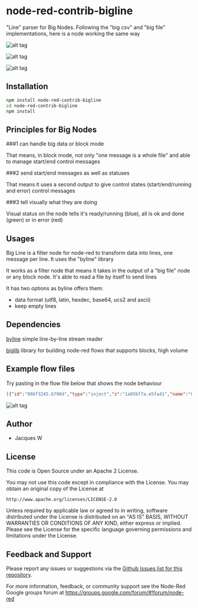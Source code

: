 # node-red-contrib-bigline

"Line" parser for Big Nodes. Following the "big csv" and "big file" implementations, here is a node working the same way

![alt tag](https://cloud.githubusercontent.com/assets/18165555/14586804/b4f80634-04a4-11e6-87c3-eed9f66df330.png)

![alt tag](https://cloud.githubusercontent.com/assets/18165555/14586805/b810c810-04a4-11e6-9c0e-6ef07fb75963.png)

![alt tag](https://cloud.githubusercontent.com/assets/18165555/14586807/bb6d2620-04a4-11e6-9a08-10abb99c315f.png)

## Installation
```bash
npm install node-red-contrib-bigline
cd node-red-contrib-bigline
npm install
```

## Principles for Big Nodes
 
###1 can handle big data or block mode

  That means, in block mode, not only "one message is a whole file" and able to manage start/end control messages

###2 send start/end messages as well as statuses

  That means it uses a second output to give control states (start/end/running and error) control messages

###3 tell visually what they are doing

  Visual status on the node tells it's ready/running (blue), all is ok and done (green) or in error (red)

## Usages

Big Line is a filter node for node-red to transform data into lines, one message per line. It uses the "byline" library

It works as a filter node that means it takes in the output of a "big file" node or any block node. It's able to read a file by itself to send lines

It has two options as byline offers them:

- data format (utf8, latin, hexdec, base64, ucs2 and ascii)
- keep empty lines

## Dependencies

[byline](https://www.npmjs.com/package/byline) simple line-by-line stream reader

[biglib](https://www.npmjs.com/package/node-red-biglib) library for building node-red flows that supports blocks, high volume

## Example flow files

  Try pasting in the flow file below that shows the node behaviour 

```json
[{"id":"986f3245.6790d","type":"inject","z":"1a05bf7a.e5fa41","name":"GO","topic":"","payload":"","payloadType":"str","repeat":"","crontab":"","once":false,"x":408,"y":81,"wires":[["e0dada50.1f2528"]]},{"id":"e0dada50.1f2528","type":"function","z":"1a05bf7a.e5fa41","name":"sample data","func":"msg.control = { state: \"standalone\" }\nmsg.payload = \"This is a line\\nThis is a second line\\n\\nThis is a ending line\"\nreturn msg;","outputs":1,"noerr":0,"x":568,"y":187,"wires":[["639ba72b.9c6458"]]},{"id":"639ba72b.9c6458","type":"bigline","z":"1a05bf7a.e5fa41","name":"big line","filename":"","format":"utf8","keepEmptyLines":true,"x":646,"y":378,"wires":[["6c763bc9.9389c4"],["fa1bf3be.05e41"]]},{"id":"6c763bc9.9389c4","type":"debug","z":"1a05bf7a.e5fa41","name":"lines","active":true,"console":"false","complete":"payload","x":849.5,"y":211,"wires":[]},{"id":"fa1bf3be.05e41","type":"debug","z":"1a05bf7a.e5fa41","name":"status","active":true,"console":"false","complete":"control","x":857.5,"y":305,"wires":[]},{"id":"f770faa7.088f08","type":"inject","z":"1a05bf7a.e5fa41","name":"GO keep empty lines","topic":"","payload":"","payloadType":"str","repeat":"","crontab":"","once":false,"x":153.5,"y":236,"wires":[["fa7eddd6.05812"]]},{"id":"36ee47fd.c911b8","type":"inject","z":"1a05bf7a.e5fa41","name":"GO ignore empty lines","topic":"","payload":"","payloadType":"str","repeat":"","crontab":"","once":false,"x":152.5,"y":334,"wires":[["f257642a.0da898"]]},{"id":"f257642a.0da898","type":"function","z":"1a05bf7a.e5fa41","name":"keepEmptyLines=false","func":"msg.config = { keepEmptyLines: false }\nreturn msg;","outputs":1,"noerr":0,"x":353.5,"y":280,"wires":[["e0dada50.1f2528"]]},{"id":"fa7eddd6.05812","type":"function","z":"1a05bf7a.e5fa41","name":"keepEmptyLines=true","func":"msg.config = { keepEmptyLines: true }\nreturn msg;","outputs":1,"noerr":0,"x":355.5,"y":187,"wires":[["e0dada50.1f2528"]]},{"id":"58cf9546.a7306c","type":"comment","z":"1a05bf7a.e5fa41","name":"This node accepts on the fly configuration","info":"","x":187,"y":151,"wires":[]},{"id":"7dc16d9.f823e94","type":"comment","z":"1a05bf7a.e5fa41","name":"4 lines of data with 1 empty line","info":"","x":627.5,"y":150,"wires":[]},{"id":"a0f7c336.5f084","type":"comment","z":"1a05bf7a.e5fa41","name":"control messages (start, stop, ...)","info":"","x":906.5,"y":348,"wires":[]},{"id":"b64b7e09.49b48","type":"comment","z":"1a05bf7a.e5fa41","name":"One message per line","info":"","x":875.5,"y":254,"wires":[]},{"id":"2822fcf.fd7dd04","type":"comment","z":"1a05bf7a.e5fa41","name":"Simple trigger","info":"","x":450.5,"y":42,"wires":[]},{"id":"d2035300.2dfcb","type":"inject","z":"1a05bf7a.e5fa41","name":"GO with an error","topic":"","payload":"","payloadType":"str","repeat":"","crontab":"","once":false,"x":131.5,"y":428,"wires":[["ffa25f8.f005da"]]},{"id":"ffa25f8.f005da","type":"function","z":"1a05bf7a.e5fa41","name":"Non existing file","func":"msg.payload = \"/A/Probably/Non/Existing/File\"\nreturn msg;","outputs":1,"noerr":0,"x":372.5,"y":428,"wires":[["639ba72b.9c6458"]]}]
```

![alt tag](https://cloud.githubusercontent.com/assets/18165555/14586797/49f684d2-04a4-11e6-890d-68a09b1ef5ab.png)

## Author

  - Jacques W

## License

This code is Open Source under an Apache 2 License.

You may not use this code except in compliance with the License. You may obtain an original copy of the License at

    http://www.apache.org/licenses/LICENSE-2.0

Unless required by applicable law or agreed to in writing, software distributed under the License is distributed on an
"AS IS" BASIS, WITHOUT WARRANTIES OR CONDITIONS OF ANY KIND, either express or implied. Please see the
License for the specific language governing permissions and limitations under the License.

## Feedback and Support

Please report any issues or suggestions via the [Github Issues list for this repository](https://github.com/Jacques44/node-red-contrib-bigline/issues).

For more information, feedback, or community support see the Node-Red Google groups forum at https://groups.google.com/forum/#!forum/node-red


